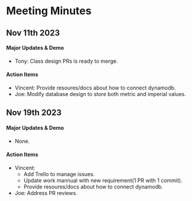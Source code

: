 # Meeting Minutes


## Nov 11th 2023
#### Major Updates & Demo
- Tony: Class design PRs is ready to merge. 

#### Action Items
- Vincent: Provide resoures/docs about how to connect dynamodb.
- Joe: Modify database design to store both metric and imperial values.

## Nov 19th 2023
#### Major Updates & Demo
- None.

#### Action Items
- Vincent: 
    - Add Trello to manage issues. 
    - Update work mannual with new requirement(1 PR with 1 commit). 
    - Provide resoures/docs about how to connect dynamodb.
- Joe: Address PR reviews. 
